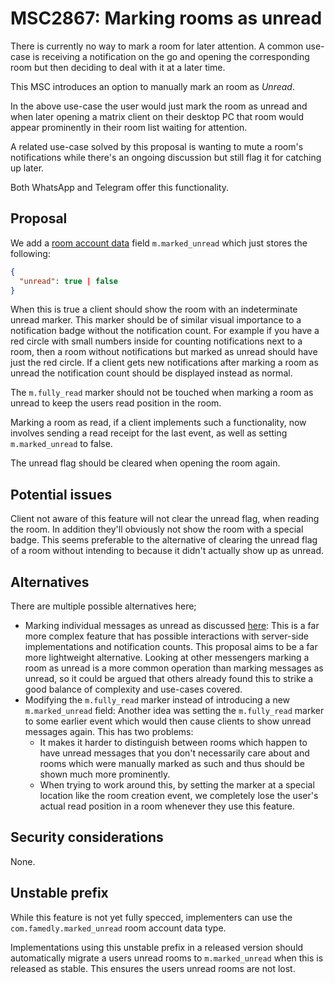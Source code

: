 # MSC2867: Marking rooms as unread

There is currently no way to mark a room for later attention. A common use-case is receiving a 
notification on the go and opening the corresponding room but then deciding to deal with it at a later time.

This MSC introduces an option to manually mark an room as *Unread*.

In the above use-case the user would just mark the room as unread and when later opening a matrix
client on their desktop PC that room would appear prominently in their room list waiting for attention.

A related use-case solved by this proposal is wanting to mute a room's notifications while there's an
ongoing discussion but still flag it for catching up later.

Both WhatsApp and Telegram offer this functionality.

## Proposal

We add a [room account data](https://matrix.org/docs/spec/client_server/r0.6.1#put-matrix-client-r0-user-userid-rooms-roomid-account-data-type) 
field `m.marked_unread` which just stores the following:

```json
{
  "unread": true | false
}
```

When this is true a client should show the room with an indeterminate unread marker. This marker should
be of similar visual importance to a notification badge without the notification count. For example if 
you have a red circle with small numbers inside for counting notifications next to a room, then a room 
without notifications but marked as unread should have just the red circle. If a client gets new 
notifications after marking a room as unread the notification count should be displayed instead as normal.

The `m.fully_read` marker should not be touched when marking a room as unread to keep the users read position 
in the room.

Marking a room as read, if a client implements such a functionality, now involves sending a read receipt for the last 
event, as well as setting `m.marked_unread` to false.

The unread flag should be cleared when opening the room again.

## Potential issues

Client not aware of this feature will not clear the unread flag, when reading the room. In addition they'll obviously 
not show the room with a special badge. This seems preferable to the alternative of clearing the unread flag of a room
without intending to because it didn't actually show up as unread.

## Alternatives

There are multiple possible alternatives here;

* Marking individual messages as unread as discussed [here](https://github.com/matrix-org/matrix-doc/issues/2506):
  This is a far more complex feature that has possible interactions with server-side implementations and notification
  counts. This proposal aims to be a far more lightweight alternative. Looking at other messengers marking a room as 
  unread is a more common operation than marking messages as unread, so it could be argued that others already found 
  this to strike a good balance of complexity and use-cases covered.
* Modifying the `m.fully_read` marker instead of introducing a new `m.marked_unread` field:
  Another idea was setting the `m.fully_read` marker to some earlier event which would then cause clients to show 
  unread messages again. This has two problems:
    * It makes it harder to distinguish between rooms which happen to have unread messages that you don't necessarily 
      care about and rooms which were manually marked as such and thus should be shown much more prominently.
    * When trying to work around this, by setting the marker at a special location like the room creation event, we completely
      lose the user's actual read position in a room whenever they use this feature.

## Security considerations

None.

## Unstable prefix

While this feature is not yet fully specced, implementers can use the `com.famedly.marked_unread` room 
account data type.

Implementations using this unstable prefix in a released version should automatically migrate 
a users unread rooms to `m.marked_unread` when this is released as stable.
This ensures the users unread rooms are not lost.
